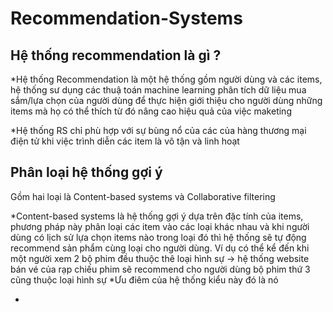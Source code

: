 # Recommendation-Systems

## Hệ thống recommendation là gì ?

  *Hệ thống Recommendation là một hệ thống gồm người dùng và các items, hệ thống sư dụng các thuậ toán machine learning phân tích dữ liệu mua sắm/lựa chọn của người dùng để thực hiện giới thiệu cho người dùng những items mà họ có thể thích từ đó nâng cao hiệu quả của việc maketing
  
  *Hệ thống RS chỉ phù hợp với sự bùng nổ của các của hàng thương mại điện tử khi việc trình diễn các item là vô tận và linh hoạt
  
## Phân loại hệ thống gợi ý
Gồm hai loại là Content-based systems và Collaborative filtering

  *Content-based systems là hệ thống gợi ý dựa trên đặc tính của items, phương pháp này phân loại các item vào các loại khác nhau và khi người dùng có lịch sử lựa chọn items nào trong loại đó thì hệ thống sẽ tự động recommend sản phẩm cùng loại cho người dùng.
  Ví  dụ có thể kể đến khi một người xem 2 bộ phim đều thuộc thê loại hình sự -> hệ thống website bán vé của rạp chiếu phim sẽ recommend cho người dùng bộ phim thứ 3 cũng thuộc loại hình sự
    *Ưu điêm của hệ thống kiểu này đó là nó 
  
  
 *



